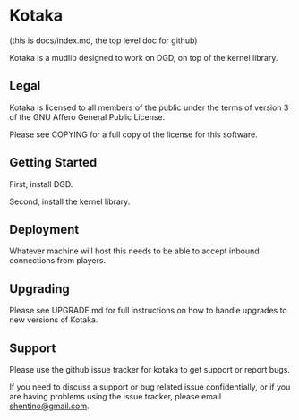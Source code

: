 # Kotaka

(this is docs/index.md, the top level doc for github)

Kotaka is a mudlib designed to work on DGD, on top of the kernel library.

## Legal

Kotaka is licensed to all members of the public under the terms of
version 3 of the GNU Affero General Public License.

Please see COPYING for a full copy of the license for this software.

## Getting Started

First, install DGD.

Second, install the kernel library.

## Deployment

Whatever machine will host this needs to be able to accept inbound
connections from players.

## Upgrading

Please see UPGRADE.md for full instructions on how to handle upgrades to
new versions of Kotaka.

## Support

Please use the github issue tracker for kotaka to get support or report bugs.

If you need to discuss a support or bug related issue confidentially, or
if you are having problems using the issue tracker, please email
shentino@gmail.com.

